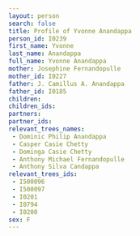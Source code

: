 ```yaml
---
layout: person
search: false
title: Profile of Yvonne Anandappa
person_id: I0239
first_name: Yvonne
last_name: Anandappa
full_name: Yvonne Anandappa
mother: Josephine Fernandopulle
mother_id: I0227
father: J. Camillus A. Anandappa
father_id: I0185
children:
children_ids:
partners:
partner_ids:
relevant_trees_names:
 - Dominic Philip Anandappa
 - Casper Casie Chetty
 - Dominga Casie Chetty
 - Anthony Michael Fernandopulle
 - Anthony Silva Candappa
relevant_trees_ids:
 - I500096
 - I500097
 - I0201
 - I0794
 - I0200
sex: F
---
```


